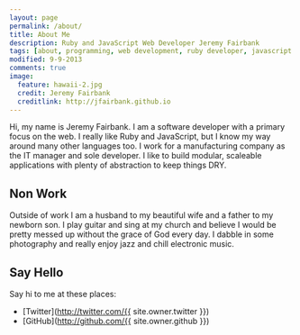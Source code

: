 ```yaml
---
layout: page
permalink: /about/
title: About Me
description: Ruby and JavaScript Web Developer Jeremy Fairbank
tags: [about, programming, web development, ruby developer, javascript developer]
modified: 9-9-2013
comments: true
image:
  feature: hawaii-2.jpg
  credit: Jeremy Fairbank
  creditlink: http://jfairbank.github.io
---
```


Hi, my name is Jeremy Fairbank. I am a software developer with a primary focus on the web. I really like Ruby and JavaScript, but I know my way around many other languages too. I work for a manufacturing company as the IT manager and sole developer. I like to build modular, scaleable applications with plenty of abstraction to keep things DRY.

## Non Work

Outside of work I am a husband to my beautiful wife and a father to my newborn son. I play guitar and sing at my church and believe I would be pretty messed up without the grace of God every day. I dabble in some photography and really enjoy jazz and chill electronic music.

## Say Hello

Say hi to me at these places:

* [Twitter](http://twitter.com/{{ site.owner.twitter }})
* [GitHub](http://github.com/{{ site.owner.github }})
